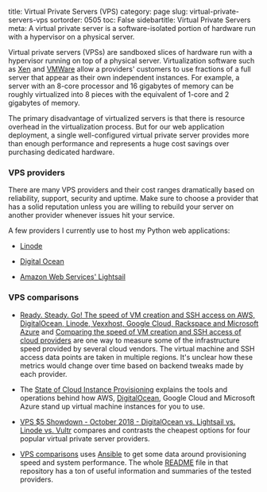 title: Virtual Private Servers (VPS)
category: page
slug: virtual-private-servers-vps
sortorder: 0505
toc: False
sidebartitle: Virtual Private Servers
meta: A virtual private server is a software-isolated portion of hardware run with a hypervisor on a physical server.


Virtual private servers (VPSs) are sandboxed slices of hardware run with a
hypervisor running on top of a physical server. Virtualization software 
such as [Xen](http://www.xenproject.org/) and 
[VMWare](http://www.vmware.com/virtualization) allow a providers' 
customers to use fractions of a full server that appear as their own 
independent instances. For example, a server with an 8-core processor 
and 16 gigabytes of memory can be roughly virtualized into 8 pieces with 
the equivalent of 1-core and 2 gigabytes of memory.

The primary disadvantage of virtualized servers is that there is resource 
overhead in the virtualization process. But for our web application 
deployment, a single well-configured virtual private server provides 
more than enough performance and represents a huge cost savings over 
purchasing dedicated hardware. 


### VPS providers
There are many VPS providers and their cost ranges dramatically based on
reliability, support, security and uptime. Make sure to choose a provider
that has a solid reputation unless you are willing to rebuild your server
on another provider whenever issues hit your service. 

A few providers I currently use to host my Python web applications:

* [Linode](https://www.linode.com/)

* [Digital Ocean](https://www.digitalocean.com/)

* [Amazon Web Services' Lightsail](https://amazonlightsail.com/)


### VPS comparisons
* [Ready. Steady. Go! The speed of VM creation and SSH access on AWS, DigitalOcean, Linode, Vexxhost, Google Cloud, Rackspace and Microsoft Azure](https://blog.cloud66.com/ready-steady-go-the-speed-of-vm-creation-and-ssh-key-access-on-aws-digitalocean-linode-vexxhost-google-cloud-rackspace-and-microsoft-azure/)
  and
  [Comparing the speed of VM creation and SSH access of cloud providers](https://blog.cloud66.com/part-2-comparing-the-speed-of-vm-creation-and-ssh-access-on-aws-digitalocean-linode-vexxhost-google-cloud-rackspace-packet-cloud-a-and-microsoft-azure/)
  are one way to measure some of the infrastructure speed provided by several
  cloud vendors. The virtual machine and SSH access data points are taken in 
  multiple regions. It's unclear how these metrics would change over time based
  on backend tweaks made by each provider.

* The [State of Cloud Instance Provisioning](https://ahmet.im/blog/cloud-instance-provisioning/)
  explains the tools and operations behind how AWS, 
  [DigitalOcean](/digitalocean.html), Google Cloud and Microsoft Azure stand up
  virtual machine instances for you to use.

* [VPS $5 Showdown - October 2018 - DigitalOcean vs. Lightsail vs. Linode vs. Vultr](https://joshtronic.com/2018/10/15/vps-showdown-october-2018/)
  compares and contrasts the cheapest options for four popular virtual 
  private server providers.

* [VPS comparisons](https://github.com/joedicastro/vps-comparison) uses
  [Ansible](/ansible.html) to get some data around provisioning speed
  and system performance. The whole 
  [README](https://github.com/joedicastro/vps-comparison/blob/master/README.org)
  file in that repository has a ton of useful information and summaries
  of the tested providers.

